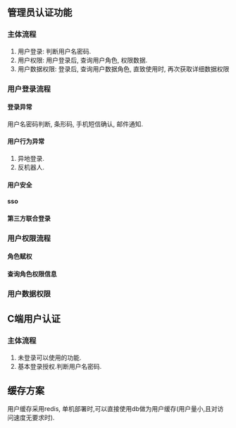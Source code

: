 ## 管理员认证功能

### 主体流程
1. 用户登录: 判断用户名密码.
2. 用户权限: 用户登录后, 查询用户角色, 权限数据. 
3. 用户数据权限: 登录后, 查询用户数据角色, 直致使用时, 再次获取详细数据权限

### 用户登录流程

#### 登录异常
用户名密码判断, 条形码, 手机短信确认, 邮件通知.
#### 用户行为异常
1. 异地登录.
2. 反机器人.

#### 用户安全

#### sso

#### 第三方联合登录

### 用户权限流程

#### 角色赋权

#### 查询角色权限信息

### 用户数据权限

## C端用户认证

### 主体流程
1. 未登录可以使用的功能.
2. 基本登录授权.判断用户名密码.

## 缓存方案
用户缓存采用redis, 单机部署时,可以直接使用db做为用户缓存(用户量小,且对访问速度无要求时).